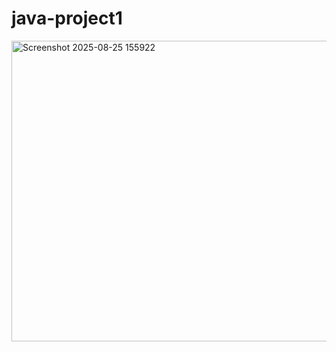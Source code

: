 # java-project1
<img width="568" height="481" alt="Screenshot 2025-08-25 155922" src="https://github.com/user-attachments/assets/3224fc11-27e4-47fb-8aae-1862236c3809" />
